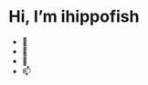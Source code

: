 # Hi, I’m ihippofish
- 👀 
- 🌱 
- 💞️ 
- 📫 

<!---
ihippofish/ihippofish is a ✨ special ✨ repository because its `README.md` (this file) appears on your GitHub profile.
You can click the Preview link to take a look at your changes.
--->
